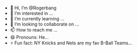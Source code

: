 - 👋 Hi, I’m @Rogerbang
- 👀 I’m interested in ...
- 🌱 I’m currently learning ...
- 💞️ I’m looking to collaborate on ...
- 📫 How to reach me ...
- 😄 Pronouns: He...
- ⚡ Fun fact: NY Knicks and Nets are my fav B-Ball Teams...

<!---
Rogerbang/Rogerbang is a ✨ special ✨ repository because its `README.md` (this file) appears on your GitHub profile.
You can click the Preview link to take a look at your changes.
--->
